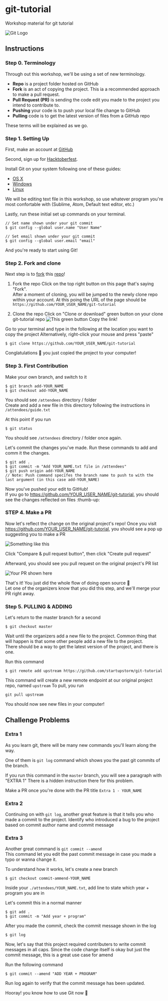 
# git-tutorial
Workshop material for git tutorial


![Git Logo](https://git-for-windows.github.io/img/git_logo.png)

## Instructions
### Step 0. Terminology
Through out this workshop, we'll be using a set of new terminology.
- **Repo** is a project folder hosted on GitHub
- **Fork** is an act of copying the project. This ia a recommended approach to make a pull request.
- **Pull Request (PR)** is sending the code edit you made to the project you intend to contribute to.
- **Pushing** your code is to push your local file change to GitHub
- **Pulling** code is to get the latest version of files from a GitHub repo


These terms will be explained as we go.

### Step 1. Setting Up
First, make an account at [GitHub](https://github.com/join)

Second, sign up for [Hacktoberfest](https://hacktoberfest.digitalocean.com/sign_up/register).

Install Git on your system following one of these guides:
- [OS X](https://www.atlassian.com/git/tutorials/install-git#mac-os-x)
- [Windows](https://www.atlassian.com/git/tutorials/install-git#windows)
- [Linux](https://www.atlassian.com/git/tutorials/install-git#linux)

We will be editing text file in this workshop, so use whatever program you're most confortable with (Sublime, Atom, Default text editor, etc.)

Lastly, run these initial set up commands on your terminal.

```
// Set name shown under your git commit
$ git config --global user.name "User Name"

// Set email shown under your git commit
$ git config --global user.email "email"
```

And you're ready to start using Git!

### Step 2. Fork and clone
Next step is to [fork](https://help.github.com/articles/fork-a-repo/) this [repo](https://github.com/startupstorm/git-tutorial)!

1. Fork the repo
Click on the top right button on this page that's saying "Fork".  
After a moment of cloning, you will be jumped to the newly clone repo within your account.
At this poing the URL of the page should be `https://github.com/YOUR_USER_NAME/git-tutorial`

2. Clone the repo
Click on "Clone or download" green button on your clone git-tutorial repo
![This green button](https://i.imgur.com/vK3c3Lu.png)
Copy the link!

Go to your terminal and type in the following at the location you want to copy the project
Alternatively, right-click your mouse and press "paste"

```
$ git clone https://github.com/YOUR_USER_NAME/git-tutorial
```

Conglatulations :tada: you just copied the project to your computer!

### Step 3. First Contribution
Make your own branch, and switch to it

```
$ git branch add-YOUR_NAME
$ git checkout add-YOUR_NAME
```

You should see `/attendees` directory / folder  
Create and add a new file in this directory following the instructions in `/attendees/guide.txt`

At this point if you run 

```
$ git status
```

You should see `/attendees` directory / folder once again.

Let's commit the changes you've made. Run these commands to add and comm	it the changes.

```
$ git add .
$ git commit -m "Add YOUR_NAME.txt file in /attendees"
$ git push origin add-YOUR_NAME
// Note: Push command specifes the branch name to push to with the last argument (in this case add-YOUR_NAME)
```

Now you've pushed your edit to GitHub!  
If you go to  https://github.com/YOUR_USER_NAME/git-tutorial, you should see the changes reflected on files :thumb-up:

### STEP 4. Make a PR

Now let's reflect the change on the original project's repo!
Once you visit https://github.com/YOUR_USER_NAME/git-tutorial, you should see a pop up suggesting you to make a PR

![Something like this](https://i.imgur.com/q3c3Ulq.png)

Click "Compare & pull request button", then click "Create pull request"

Afterward, you should see you pull request on the original project's PR list

![Your PR shown here](https://i.imgur.com/qb048Tn.png)

That's it! You just did the whole flow of doing open source :tada:  
Let one of the organizers know that you did this step, and we'll merge your PR right away.

### Step 5. PULLING & ADDING

Let's return to the master branch for a second

```
$ git checkout master
```

Wait until the organizers add a new file to the project.
Common thing that will happen is that some other people add a new file to the project.  
There should be a way to get the latest version of the project, and there is one.

Run this command

```
$ git remote add upstream https://github.com/startupstorm/git-tutorial
```

This command will create a new remote endpoint at our original project repo, named `upstream`
To pull, you run

```
git pull upstream
```

You should now see new files in your computer!

## Challenge Problems
### Extra 1

As you learn git, there will be many new commands you'll learn along the way.

One of them is `git log` command which shows you the past git commits of the branch.

If you run this command in the `master` branch, you will see a paragraph with "EXTRA 1"
There is a hidden instruction there for this problem.

Make a PR once you're done with the PR title `Extra 1 - YOUR_NAME`

### Extra 2
Continuing on with `git log`, another great feature is that it tells you who made a commit to the project.
Identify who introduced a bug to the project based on commit author name and commit message

### Extra 3
Another great command is `git commit --amend`  
This command let you edit the past commit message in case you made a typo or wanna change it.

To understand how it works, let's create a new branch
```
$ git checkout commit-ammend-YOUR_NAME
```

Inside your `./attendees/YOUR_NAME.txt`, add line to state which year + program you are in

Let's commit this in a normal manner

```
$ git add .
$ git commit -m "Add year + program"
```

After you made the commit, check the commit message shown in the log
```
$ git log
```

Now, let's say that this project required contributers to write commit messages in all caps.
Since the code change itself is okay but just the commit message, this is a great use case for amend

Run the following command
```
$ git commit --amend "ADD YEAR + PROGRAM"
```

Run log again to verify that the commit message has been updated.

Hooray! you know how to use Git now :tada:
